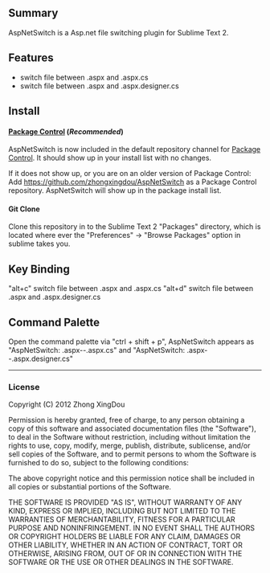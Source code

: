 ## Summary
AspNetSwitch is a Asp.net file switching plugin for Sublime Text 2.

## Features
* switch file between .aspx and .aspx.cs 
* switch file between .aspx and .aspx.designer.cs 

## Install
#### [Package Control](https://github.com/wbond/sublime_package_control) (*Recommended*)
AspNetSwitch is now included in the default repository channel for [Package Control](https://github.com/wbond/sublime_package_control). It should show up in your install list
with no changes.

If it does not show up, or you are on an older version of Package Control:
Add https://github.com/zhongxingdou/AspNetSwitch as a Package Control repository. AspNetSwitch will show up in the
package install list.

#### Git Clone
Clone this repository in to the Sublime Text 2 "Packages" directory, which is located where ever the 
"Preferences" -> "Browse Packages" option in sublime takes you.


## Key Binding

"alt+c" switch file between .aspx and .aspx.cs 
"alt+d" switch file between .aspx and .aspx.designer.cs 

## Command Palette

Open the command palette via "ctrl + shift + p", AspNetSwitch appears as 
"AspNetSwitch: .aspx--.aspx.cs" and "AspNetSwitch: .aspx--.aspx.designer.cs"

---

### License
Copyright (C) 2012 Zhong XingDou

Permission is hereby granted, free of charge, to any person obtaining a copy of
this software and associated documentation files (the "Software"), to deal in
the Software without restriction, including without limitation the rights to
use, copy, modify, merge, publish, distribute, sublicense, and/or sell copies
of the Software, and to permit persons to whom the Software is furnished to do
so, subject to the following conditions:

The above copyright notice and this permission notice shall be included in all
copies or substantial portions of the Software.

THE SOFTWARE IS PROVIDED "AS IS", WITHOUT WARRANTY OF ANY KIND, EXPRESS OR
IMPLIED, INCLUDING BUT NOT LIMITED TO THE WARRANTIES OF MERCHANTABILITY,
FITNESS FOR A PARTICULAR PURPOSE AND NONINFRINGEMENT. IN NO EVENT SHALL THE
AUTHORS OR COPYRIGHT HOLDERS BE LIABLE FOR ANY CLAIM, DAMAGES OR OTHER
LIABILITY, WHETHER IN AN ACTION OF CONTRACT, TORT OR OTHERWISE, ARISING FROM,
OUT OF OR IN CONNECTION WITH THE SOFTWARE OR THE USE OR OTHER DEALINGS IN THE
SOFTWARE.